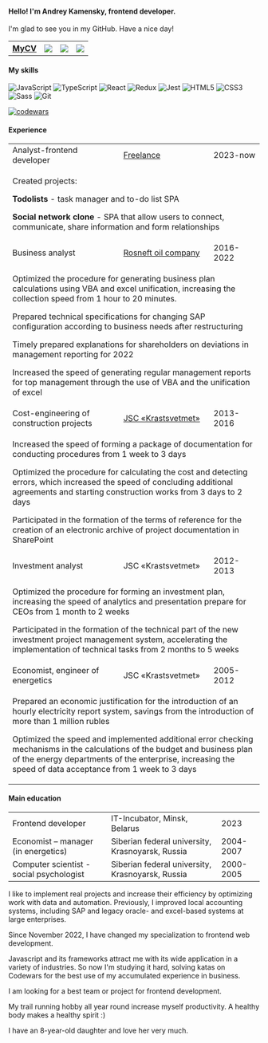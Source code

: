 <h4>Hello! I'm Andrey Kamensky, frontend developer.</h4>
<p>I'm glad to see you in my GitHub. Have a nice day!</p>
<table>
  <tr>
    <th><a href="https://kamensky124.github.io/AkCV/">MyCV</a></th>
    <th><a href="https://www.linkedin.com/in/andrey-frontend/"><img src="https://img.icons8.com/color/1x/linkedin-circled.png"></img></a></th>
    <th><a href="https://t.me/kamensky24"><img src="https://img.icons8.com/color/1x/telegram-app"></img></a></th>
    <th><a href="https://wa.me/89232870027"><img src="https://img.icons8.com/color/1x/apple-phone.png"></img></a></th>
  </tr>
  </table>

<h4>My skills</h4>

![JavaScript](https://img.shields.io/badge/javascript-%23323330.svg?style=for-the-badge&logo=javascript&logoColor=%23F7DF1E)
![TypeScript](https://img.shields.io/badge/typescript-%23007ACC.svg?style=for-the-badge&logo=typescript&logoColor=white)
![React](https://img.shields.io/badge/react-%2320232a.svg?style=for-the-badge&logo=react&logoColor=%2361DAFB)
![Redux](https://img.shields.io/badge/redux-%23593d88.svg?style=for-the-badge&logo=redux&logoColor=white)
![Jest](https://img.shields.io/badge/Jest-C21325.svg?style=for-the-badge&logo=Jest&logoColor=white)
![HTML5](https://img.shields.io/badge/HTML5-E34F26.svg?style=for-the-badge&logo=HTML5&logoColor=white)
![CSS3](https://img.shields.io/badge/CSS3-1572B6.svg?style=for-the-badge&logo=CSS3&logoColor=white)
![Sass](https://img.shields.io/badge/Sass-CC6699.svg?style=for-the-badge&logo=Sass&logoColor=white)
![Git](https://img.shields.io/badge/Git-F05032.svg?style=for-the-badge&logo=Git&logoColor=white)

[![codewars](https://www.codewars.com/users/Kamensky124/badges/small)](https://www.codewars.com/users/Kamensky124) 

<h4>Experience</h4>
<table>
  <tr>
    <td>Analyst-frontend developer</td>
    <td><a href="https://www.upwork.com/"> Freelance</a></td>
    <td>2023-now</td>
  </tr>
  <tr>
    <td colspan="3"><p>Created projects:</p>
      <p><b>Todolists</b> - task manager and to-do list SPA</p>
      <p><b>Social network clone</b> - SPA that allow users to connect, communicate, share information and form relationships</p>
</td>
   </tr>
  
  <tr>
    <td>Business analyst</td>
    <td><a href="https://www.rosneft.com/"> Rosneft oil company</a></td>
    <td>2016-2022</td>
  </tr>
  <tr>
    <td colspan="3">
      <p>Optimized the procedure for generating business plan calculations using VBA and excel unification, increasing the collection speed from 1 hour to 20 minutes.</p>
<p>Prepared technical specifications for changing SAP configuration according to business needs after restructuring</p>
<p>Timely prepared explanations for shareholders on deviations in management reporting for 2022</p>
<p>Increased the speed of generating regular management reports for top management through the use of VBA and the unification of excel</p>
</td>
   </tr>
    <tr>
    <td>Cost-engineering of construction projects </td>
    <td><a href="https://www.krastsvetmet.ru/">JSC «Krastsvetmet»</a></td>
      <td>2013-2016</td>
  </tr>
  <tr>
    <td colspan="3"><p>Increased the speed of forming a package of documentation for conducting procedures from 1 week to 3 days</p>
<p>Optimized the procedure for calculating the cost and detecting errors, which increased the speed of concluding additional agreements and starting construction works from 3 days to 2 days</p>
<p>Participated in the formation of the terms of reference for the creation of an electronic archive of project documentation in SharePoint</p>
</td>
   </tr>
      <tr>
    <td>Investment analyst</td>
    <td>JSC «Krastsvetmet»</td>
      <td>2012-2013</td>
  </tr>
  <tr>
    <td colspan="3"><p>Optimized the procedure for forming an investment plan, increasing the speed of analytics and presentation prepare for CEOs from 1 month to 2 weeks</p>
<p>Participated in the formation of the technical part of the new investment project management system, accelerating the implementation of technical tasks from 2 months to 5 weeks</p>
</td>
   </tr>
        <tr>
    <td>Economist, engineer of energetics</td>
    <td>JSC «Krastsvetmet»</td>
      <td>2005-2012</td>
  </tr>
  <tr>
    <td colspan="3"><p>Prepared an economic justification for the introduction of an hourly electricity report system, savings from the introduction of more than 1 million rubles</p>
<p>Optimized the speed and implemented additional error checking mechanisms in the calculations of the budget and business plan of the energy departments of the enterprise, increasing the speed of data acceptance from 1 week to 3 days</p>
</td>
   </tr>
    </table>

<h4>Main education</h4>
<table>
  <tr>
    <td>Frontend developer</td>
    <td>IT-Incubator, Minsk, Belarus</td>
    <td>2023</td>
  </tr>
        <tr>
    <td>Еconomist – manager (in energetics)</td>
          <td>Siberian federal university, Krasnoyarsk, Russia</td>
          <td>2004-2007</td>
  </tr>
    <tr>
      <td>Сomputer scientist - social psychologist</td>
    <td>Siberian federal university, Krasnoyarsk, Russia</td>
      <td>2000-2005</td>
  </tr>
    </table>
    
<p>I like to implement real projects and increase their efficiency by optimizing work with data and automation. Previously, I improved local accounting systems, including SAP and legacy oracle- and excel-based systems at large enterprises.</p>
<p>Since November 2022, I have changed my specialization to frontend web development.</p>
<p>Javascript and its frameworks attract me with its wide application in a variety of industries. So now I'm studying it hard, solving katas on Codewars for the best use of my accumulated experience in business.</p>
<p>I am looking for a best team or project for frontend development.</p>
<p>My trail running hobby all year round increase myself productivity. A healthy body makes a healthy spirit :) </p>
<p>I have an 8-year-old daughter and love her very much.</p>
